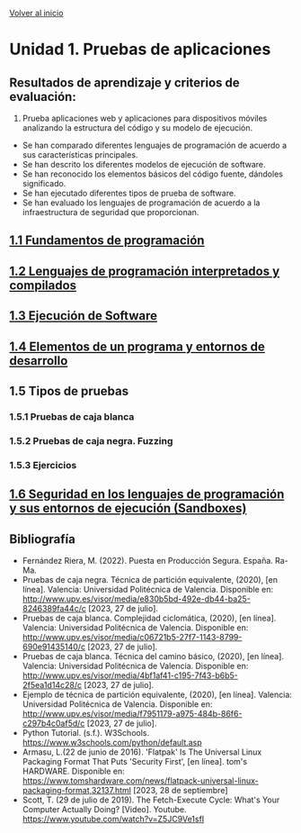 [Volver al inicio](../Readme.md)
# Unidad 1. Pruebas de aplicaciones
## Resultados de aprendizaje y criterios de evaluación:
1. Prueba aplicaciones web y aplicaciones para dispositivos móviles analizando la estructura del código y su modelo de ejecución.
- Se han comparado diferentes lenguajes de programación de acuerdo a sus características principales.
- Se han descrito los diferentes modelos de ejecución de software.
- Se han reconocido los elementos básicos del código fuente, dándoles significado.
- Se han ejecutado diferentes tipos de prueba de software.
- Se han evaluado los lenguajes de programación de acuerdo a la infraestructura de seguridad que proporcionan.

## [1.1 Fundamentos de programación](fundamentos/Readme.md)
## [1.2 Lenguajes de programación interpretados y compilados](lenguajes/Readme.md)
## [1.3 Ejecución de Software](ejecucion/Readme.md)
## [1.4 Elementos de un programa y entornos de desarrollo](codfuente/Readme.md)
## 1.5 Tipos de pruebas
### 1.5.1 Pruebas de caja blanca
### 1.5.2 Pruebas de caja negra. Fuzzing
### 1.5.3 Ejercicios
## [1.6 Seguridad en los lenguajes de programación y sus entornos de ejecución (Sandboxes)](sandboxes/Readme.md)
## Bibliografía
- Fernández Riera, M. (2022). Puesta en Producción Segura. España. Ra-Ma.
- Pruebas de caja negra. Técnica de partición equivalente, (2020), [en línea]. Valencia: Universidad Politécnica de Valencia. Disponible en: http://www.upv.es/visor/media/e830b5bd-492e-db44-ba25-8246389fa44c/c [2023, 27 de julio].
- Pruebas de caja blanca. Complejidad ciclomática, (2020), [en línea]. Valencia: Universidad Politécnica de Valencia. Disponible en: http://www.upv.es/visor/media/c06721b5-27f7-1143-8799-690e91435140/c [2023, 27 de julio].
- Pruebas de caja blanca. Técnica del camino básico, (2020), [en línea]. Valencia: Universidad Politécnica de Valencia. Disponible en: http://www.upv.es/visor/media/4bf1af41-c195-7f43-b6b5-2f5ea1d14c28/c [2023, 27 de julio].
- Ejemplo de técnica de partición equivalente, (2020), [en línea]. Valencia: Universidad Politécnica de Valencia. Disponible en: http://www.upv.es/visor/media/f7951179-a975-484b-86f6-c297b4c0af5d/c [2023, 27 de julio].
- Python Tutorial. (s.f.). W3Schools. https://www.w3schools.com/python/default.asp
- Armasu, L.(22 de junio de 2016). 'Flatpak' Is The Universal Linux Packaging Format That Puts 'Security First', [en línea]. tom's HARDWARE. Disponible en: https://www.tomshardware.com/news/flatpack-universal-linux-packaging-format,32137.html [2023, 28 de septiembre]
- Scott, T. (29 de julio de 2019). The Fetch-Execute Cycle: What's Your Computer Actually Doing? [Video]. Youtube. https://www.youtube.com/watch?v=Z5JC9Ve1sfI
